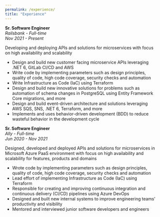 ```yaml
---
permalink: /experience/
title: "Experience"
---
```


**Sr. Software Engineer**\
*Railsbank - Full-time*\
*Nov 2021 - Present*

Developing and deploying APIs and solutions for microservices with focus on high availability and scalability

- Design and build new customer facing microservice APIs leveraging .NET 6, GitLab CI/CD and AWS
- Write code by implementing parameters such as design principles, quality of code, high code coverage, security checks and automation
- Write Infrastructure as Code (IaC) using Terraform
- Design and build new innovative solutions for problems such as automation of schema changes in PostgreSQL using Entity Framework Core migrations, and more
- Design and build event-driven architecture and solutions leveraging AWS SQS, SNS, .NET 6, Terraform, and more
- Implements and uses behavior-driven development (BDD) to reduce wasteful behavior in the development cycle

**Sr. Software Engineer**\
*Ally - Full-time*\
*Jun 2020 - Nov 2021*

Designed, developed and deployed APIs and solutions for microservices in Microsoft Azure PaaS environment with focus on high availability and scalability for features, products and domains

- Wrote code by implementing parameters such as design principles, quality of code, high code coverage, security checks and automation
- Lead effort of implementing Infrastructure as Code (IaC) using Terraform
- Responsible for creating and improving continuous integration and continuous delivery (CI/CD) pipelines using Azure DevOps
- Designed and built new internal systems to improve engineering teams’ productivity and visibility
- Mentored and interviewed junior software developers and engineers
